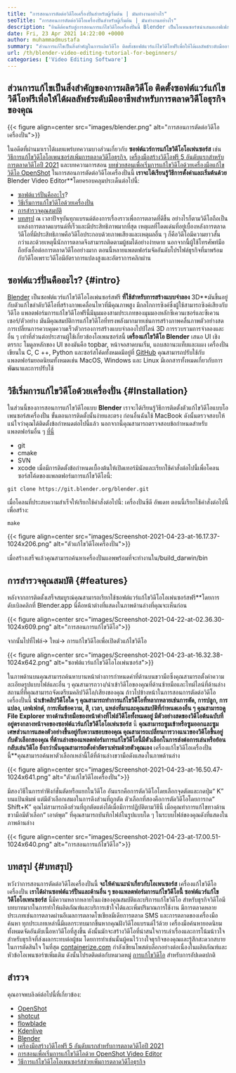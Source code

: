```yaml
---
title: "การสอนการตัดต่อวิดีโอเครื่องปั่นสำหรับผู้เริ่มต้น | มันทำงานอย่างไร" 
seoTitle: "การสอนการตัดต่อวิดีโอเครื่องปั่นสำหรับผู้เริ่มต้น | มันทำงานอย่างไร" 
description: "ยินดีต้อนรับสู่การสอนการแก้ไขวิดีโอเครื่องปั่นนี้ Blender เป็นโอเพนซอร์ซนำเสนอเอฟเฟกต์ภาพเคลื่อนไหวตัวกรองตัวอย่างสดและการสนับสนุนสำหรับการเพิ่มรูปภาพ" 
date: Fri, 23 Apr 2021 14:22:00 +0000
author: muhammadmustafa
summary: "ส่วนการแก้ไขเป็นสิ่งสำคัญในการผลิตวิดีโอ ติดตั้งซอฟต์แวร์แก้ไขวิดีโอฟรีเพื่อให้ได้ผลลัพธ์ระดับมืออาชีพสำหรับการตลาดวิดีโอธุรกิจของคุณ" 
url: /th/blender-video-editing-tutorial-for-beginners/
categories: ['Video Editing Software']
---
```


## ส่วนการแก้ไขเป็นสิ่งสำคัญของการผลิตวิดีโอ ติดตั้งซอฟต์แวร์แก้ไขวิดีโอฟรีเพื่อให้ได้ผลลัพธ์ระดับมืออาชีพสำหรับการตลาดวิดีโอธุรกิจของคุณ

{{< figure align=center src="images/blender.png" alt="การสอนการตัดต่อวิดีโอเครื่องปั่น">}}

ในอดีตที่ผ่านมาเราได้เผยแพร่บทความบางส่วนเกี่ยวกับ  **ซอฟต์แวร์การแก้ไขวิดีโอโอเพ่นซอร์ส** เช่น [วิธีการแก้ไขวิดีโอโอเพนซอร์สเพิ่มการตลาดวิดีโอธุรกิจ][1], [เครื่องมือสร้างวิดีโอฟรี 5 อันดับแรกสำหรับการตลาดวิดีโอปี 2021][ 2] และบทความการสอน [บทช่วยสอนเพื่อเริ่มการแก้ไขวิดีโอด้วยเครื่องมือแก้ไขวิดีโอ OpenShot][3] ในการสอนการตัดต่อวิดีโอเครื่องปั่นนี้ **เราจะได้เรียนรู้วิธีการตั้งค่าและเริ่มต้นด้วย**  Blender Video Editor**โดยครอบคลุมประเด็นต่อไปนี้:
  * [ซอฟต์แวร์ปั่นคืออะไร][4]?
  * [วิธีเริ่มการแก้ไขวิดีโอด้วยเครื่องปั่น][5]
  * [การสำรวจคุณสมบัติ][6]
  * [บทสรุป][7]
ณ เวลาปัจจุบันทุกแบรนด์ต้องการเรื่องราวเพื่อการตลาดที่ดีขึ้น อย่างไรก็ตามวิดีโอถือเป็นแหล่งการตลาดแบรนด์ที่เร็วและมีประสิทธิภาพมากที่สุด เหตุผลที่โดดเด่นที่อยู่เบื้องหลังการตลาดวิดีโอที่มีประสิทธิภาพคือวิดีโอประกอบด้วยภาพเสียงและเหตุผลอื่น ๆ ก็คือวิดีโอมีความยาวสั้นกว่าและด้วยเหตุนี้นักการตลาดจึงสามารถติดตามผู้ชมได้อย่างง่ายดาย นอกจากนี้ผู้ใช้โทรศัพท์มือถือยังเอื้อต่อการตลาดวิดีโออย่างมาก ตอนนี้หลายแพลตฟอร์มจัดอันดับโปรไฟล์ธุรกิจที่มาพร้อมกับวิดีโอเพราะวิดีโอมีอัตราการแปลงสูงและอัตราการคลิกผ่าน

## ซอฟต์แวร์ปั่นคืออะไร? {#intro}

[Blender][8] เป็นซอฟต์แวร์แก้ไขวิดีโอโอเพ่นซอร์สฟรี  **ที่ใช้สำหรับการสร้างแบบจำลอง**  3D**มันขึ้นอยู่กับตัวแก้ไขลำดับวิดีโอที่สร้างภาพเคลื่อนไหวที่มีคุณภาพสูง มีกลไกการซิงค์ซึ่งผู้ใช้สามารถซิงค์เสียงกับวิดีโอ แพลตฟอร์มการแก้ไขวิดีโอฟรีนี้มีมุมมองสามประเภทของมุมมองหลักซีเควนเซอร์และซีเควนเซอร์/ตัวอย่าง มันมีคุณสมบัติการแก้ไขวิดีโอที่ทรงพลังมากมายเช่นการสร้างภาพคลื่นภาพตัวอย่างสดการเปลี่ยนการควบคุมความเร็วตัวกรองการสร้างแบบจำลองไปป์ไลน์ 3D การรวบรวมการจำลองและอื่น ๆ
เท่าที่ส่วนต่อประสานผู้ใช้เกี่ยวข้องโอเพนซอร์สนี้  **เครื่องแก้ไขวิดีโอ Blender**  เสนอ UI เชิงตรรกะ โมดูลหลักของ UI ของมันคือ topbar, หน้าจอสาดบนเริ่ม, แถบสถานะแท็บและแผง เครื่องปั่นเขียนใน C, C ++, Python และซอร์สโค้ดทั้งหมดมีอยู่ที่ [GitHub][9] คุณสามารถปรับใช้กับแพลตฟอร์มยอดนิยมทั้งหมดเช่น MacOS, Windows และ Linux มีเอกสารทั้งหมดเกี่ยวกับการพัฒนาและการปรับใช้

## วิธีเริ่มการแก้ไขวิดีโอด้วยเครื่องปั่น {#Installation}

ในส่วนนี้ของการสอนการแก้ไขวิดีโอแบบ  **Blender**  เราจะได้เรียนรู้วิธีการติดตั้งตัวแก้ไขวิดีโอแบบโอเพนซอร์สเครื่องปั่น ขั้นตอนการติดตั้งนั้นง่ายและตรง ก่อนอื่นฉันใช้ MacBook ดังนั้นตรวจสอบให้แน่ใจว่าคุณได้ติดตั้งข้อกำหนดต่อไปนี้แล้ว นอกจากนี้คุณสามารถตรวจสอบข้อกำหนดสำหรับแพลตฟอร์มอื่น ๆ [ที่นี่][10]
  * git
  * cmake
  * SVN
  * xcode
เมื่อมีการติดตั้งข้อกำหนดเบื้องต้นให้เปิดเทอร์มินัลและเรียกใช้คำสั่งต่อไปนี้เพื่อโคลนซอร์สโค้ดของแพลตฟอร์มการแก้ไขวิดีโอนี้:
```
git clone https://git.blender.org/blender.git
```
เมื่อโคลนที่ประสบความสำเร็จให้เรียกใช้คำสั่งต่อไปนี้:
เครื่องปั่นซีดี
อัพเดท
ตอนนี้เรียกใช้คำสั่งต่อไปนี้เพื่อสร้าง:
```
make
```

{{< figure align=center src="images/Screenshot-2021-04-23-at-16.17.37-1024x206.png" alt="ตัวแก้ไขวิดีโอเครื่องปั่น">}}

เมื่อสร้างเสร็จแล้วคุณสามารถค้นหาเครื่องปั่นแอพพร้อมที่จะทำงานใน/build_darwin/bin

## การสำรวจคุณสมบัติ {#features}

หลังจากการติดตั้งเสร็จสมบูรณ์คุณสามารถเรียกใช้ซอฟต์แวร์แก้ไขวิดีโอโอเพ่นซอร์สฟรี**โดยการดับเบิลคลิกที่ Blender.app นี่คือหน้าต่างที่แสดงในภาพด้านล่างที่คุณจะเห็นก่อน

{{< figure align=center src="images/Screenshot-2021-04-22-at-02.36.30-1024x609.png" alt="การสอนการแก้ไขวิดีโอ">}}

จากนั้นไปที่ไฟล์-> ใหม่-> การแก้ไขวิดีโอเพื่อเปิดตัวแก้ไขวิดีโอ

{{< figure align=center src="images/Screenshot-2021-04-23-at-16.32.38-1024x642.png" alt="ซอฟต์แวร์แก้ไขวิดีโอโอเพ่นซอร์ส">}}

ในภาพด้านบนคุณสามารถค้นหาบานหน้าต่างการกำหนดค่าที่ด้านบนขวามือซึ่งคุณสามารถตั้งค่าความละเอียดรูปแบบไฟล์และอื่น ๆ คุณสามารถวาง/นำเข้าวิดีโอของคุณที่ด้านซ้ายมือและไทม์ไลน์ที่ด้านล่าง สถานที่ที่คุณสามารถจัดเตรียมคลิปวิดีโอ/เสียงของคุณ
ก้าวไปข้างหน้าในการสอนการตัดต่อวิดีโอเครื่องปั่นนี้  **นำเข้าคลิปวิดีโอใด ๆ คุณสามารถทำการแก้ไขวิดีโอที่หลากหลายเช่นการตัด, การปลูก, การแปลง, เอฟเฟกต์, การเพิ่มข้อความ, สี, เวลา, แหล่งที่มาและคุณสมบัติที่กำหนดเองอื่น ๆ คุณสามารถดู File Explorer ทางด้านซ้ายมือของหน้าต่างที่ไฟล์วิดีโอทั้งหมดอยู่ มีตัวอย่างสดของวิดีโอต้นฉบับที่อยู่ตรงกลางหน้าจอของซอฟต์แวร์แก้ไขวิดีโอโอเพ่นซอร์ส** นี้ **คุณสามารถซูมเข้าหรือซูมออกและซูมเศษส่วนการแสดงตัวอย่างขึ้นอยู่กับความชอบของคุณ คุณสามารถเปลี่ยนการวางแนวของวิดีโอขึ้นอยู่กับตัวเลือกของคุณ ที่ด้านล่างของแพลตฟอร์มการแก้ไขวิดีโอนี้มีตัวเลือกในการส่งต่อการเล่นหรือย้อนกลับเล่นวิดีโอ ยิ่งกว่านั้นคุณสามารถตั้งค่าอัตราเฟรมด้วยตัวคุณเอง**  เครื่องแก้ไขวิดีโอเครื่องปั่นนี้**คุณสามารถค้นหาตัวเลือกเหล่านี้ได้ที่ด้านล่างขวามือดังแสดงในภาพด้านล่าง

{{< figure align=center src="images/Screenshot-2021-04-23-at-16.50.47-1024x641.png" alt="ตัวแก้ไขวิดีโอเครื่องปั่น">}}

มีสองวิธีในการทำฟังก์ชั่นตัดหรือแยกในวิดีโอ อันแรกคือการตัดวิดีโอโดยเลือกจุดตัดและกดปุ่ม“ K” บนแป้นพิมพ์ แต่มีตัวเลือกเสมอในการดึงส่วนที่ถูกตัด ตัวเลือกที่สองคือการตัดวิดีโอโดยการกด“ Shift+K” คุณไม่สามารถดึงส่วนที่ถูกตัดแต่งได้เมื่อมีการปฏิบัติตามวิธีนี้ เมื่อคุณทำการแก้ไขทางด้านขวามือมีตัวเลือก“ เอาต์พุต” ที่คุณสามารถบันทึกไฟล์ในรูปแบบใด ๆ ในระบบไฟล์ของคุณดังที่แสดงในภาพด้านล่าง

{{< figure align=center src="images/Screenshot-2021-04-23-at-17.00.51-1024x640.png" alt="การสอนการแก้ไขวิดีโอ">}}


## บทสรุป {#บทสรุป}

หวังว่าการสอนการตัดต่อวิดีโอเครื่องปั่นนี้  **จะให้คำแนะนำเกี่ยวกับโอเพนซอร์ส** เครื่องแก้ไขวิดีโอเครื่องปั่น **เราได้ผ่านซอฟต์แวร์ปั่นและด้านอื่น ๆ ของแพลตฟอร์มการแก้ไขวิดีโอนี้ ซอฟต์แวร์แก้ไขวิดีโอโอเพนซอร์ส**  นี้มีความหลากหลายในแง่ของคุณสมบัติและบริการแก้ไขวิดีโอ สำหรับธุรกิจวิดีโอมีบทบาทมากในการทำให้ผลิตภัณฑ์และบริการเข้าใจได้และเพิ่มปริมาณการใช้งาน มีการตลาดหลายประเภทเช่นการตลาดผ่านอีเมลการตลาดโซเชียลมีเดียการตลาด SMS และการตลาดของเครื่องมือค้นหา ทุกประเภทเหล่านี้มีผลกระทบมากขึ้นหากคุณฝังวิดีโอแบรนด์ไว้ด้วย เครื่องมือค้นหายอดนิยมทั้งหมดจัดอันดับเนื้อหาวิดีโอที่สูงขึ้น ดังนั้นมักจะสร้างวิดีโอที่น่าสนใจการเล่าเรื่องและการโน้มน้าวใจสำหรับธุรกิจที่ส่งผลกระทบต่อผู้ชม โดยการทำเช่นนั้นผู้คนไว้วางใจธุรกิจของคุณและรู้สึกสะดวกสบายในการตัดสินใจ
ในที่สุด [containerize.com][11] กำลังเขียนโพสต์บล็อกอย่างต่อเนื่องในผลิตภัณฑ์และหัวข้อโอเพนซอร์ซเพิ่มเติม ดังนั้นโปรดติดต่อกับหมวดหมู่ [การแก้ไขวิดีโอ][12] สำหรับการอัปเดตปกติ

## สำรวจ
คุณอาจพบลิงค์ต่อไปนี้ที่เกี่ยวข้อง:
  * [OpenShot][13]
  * [shotcut][14]
  * [flowblade][15]
  * [Kdenlive][16]
  * [Blender][8]
  * [เครื่องมือสร้างวิดีโอฟรี 5 อันดับแรกสำหรับการตลาดวิดีโอปี 2021][2]
  * [การสอนเพื่อเริ่มการแก้ไขวิดีโอด้วย OpenShot Video Editor][3]
  * [วิธีการแก้ไขวิดีโอโอเพนซอร์สช่วยเพิ่มการตลาดวิดีโอธุรกิจ][1]



 [1]: https://blog.containerize.com/video-editing-software/how-video-editing-software-improves-business-video-marketing/
 [2]: https://blog.containerize.com/video-editing-software/top-5-open-source-video-editor-software-for-video-marketing/
 [3]: https://blog.containerize.com/video-editing-software/openshot-video-editor-tutorial-for-beginners-open-source/
 [4]: #intro
 [5]: #Installation
 [6]: #features
 [7]: #Conclusion
 [8]: https://products.containerize.com/video-editing-software/blender
 [9]: https://github.com/blender/blender
 [10]: https://wiki.blender.org/wiki/Building_Blender
 [11]: https://www.containerize.com/
 [12]: https://products.containerize.com/video-editing-software
 [13]: https://products.containerize.com/video-editing-software/openshot
 [14]: https://products.containerize.com/video-editing-software/shotcut
 [15]: https://products.containerize.com/video-editing-software/flowblade
 [16]: https://products.containerize.com/video-editing-software/kdenlive
